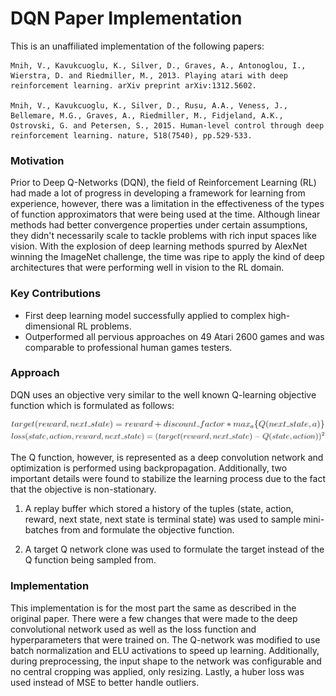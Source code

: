 DQN Paper Implementation
========================

This is an unaffiliated implementation of the following papers:

    Mnih, V., Kavukcuoglu, K., Silver, D., Graves, A., Antonoglou, I., Wierstra, D. and Riedmiller, M., 2013. Playing atari with deep reinforcement learning. arXiv preprint arXiv:1312.5602.

    Mnih, V., Kavukcuoglu, K., Silver, D., Rusu, A.A., Veness, J., Bellemare, M.G., Graves, A., Riedmiller, M., Fidjeland, A.K., Ostrovski, G. and Petersen, S., 2015. Human-level control through deep reinforcement learning. nature, 518(7540), pp.529-533.

### Motivation

Prior to Deep Q-Networks (DQN), the field of Reinforcement Learning (RL) had made a lot
of progress in developing a framework for learning from experience, however,
there was a limitation in the effectiveness of the types of function approximators
that were being used at the time. Although linear methods had better convergence
properties under certain assumptions, they didn't necessarily scale to tackle
problems with rich input spaces like vision. With the explosion of deep learning
methods spurred by AlexNet winning the ImageNet challenge, the time was ripe to
apply the kind of deep architectures that were performing well in vision to the RL 
domain.

### Key Contributions

* First deep learning model successfully applied to complex high-dimensional RL problems.
* Outperformed all pervious approaches on 49 Atari 2600 games and was comparable to professional human games testers.

### Approach

DQN uses an objective very similar to the well known Q-learning objective function which is formulated as follows:

<img alt="Equation 1" src="images/equations-0.png" width="550px" />

<img alt="Equation 2" src="images/equations-1.png" width="550px" />

<!--

    target(reward, next\_state) = reward + discount\_factor * max_{a} \{Q(next\_state, a)\}

    loss(state, action, reward, next\_state) = (target(reward, next\_state) - Q(state, action))^2

-->

The Q function, however, is represented as a deep convolution network and optimization
is performed using backpropagation. Additionally, two important details were found to
stabilize the learning process due to the fact that the objective is non-stationary.

1. A replay buffer which stored a history of the tuples 
(state, action, reward, next state, next state is terminal state)
was used to sample mini-batches from and formulate the objective
function.

2. A target Q network clone was used to formulate the target instead of
the Q function being sampled from.

### Implementation

This implementation is for the most part the same as described in the original paper.
There were a few changes that were made to the deep convolutional network used as well
as the loss function and hyperparameters that were trained on. 
The Q-network was modified to use batch normalization and ELU activations 
to speed up learning. Additionally, during preprocessing, the input shape to the network was configurable 
and no central cropping was applied, only resizing. Lastly, a huber loss was used instead 
of MSE to better handle outliers.